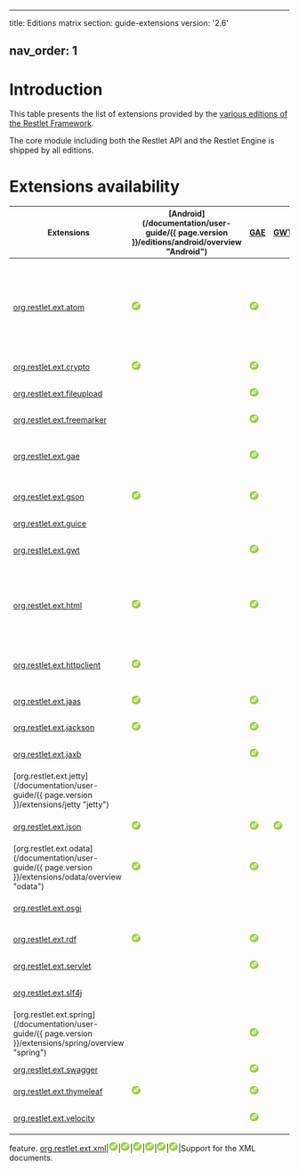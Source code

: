 ---

title: Editions matrix
section: guide-extensions
version: '2.6'

## nav_order: 1

# Introduction

This table presents the list of extensions provided by the [various
editions of the Restlet Framework](../editions/overview "Part III - Restlet Editions").

The core module including both the Restlet API and the Restlet Engine is
shipped by all editions.

# Extensions availability

| Extensions                                                                                                  | [Android]\(/documentation/user-guide/{{ page.version }}/editions/android/overview "Android") | [GAE](guide:///editions/gae "GAE") | [GWT](guide:///editions/gwt/overview "GWT") | [JEE](guide:///editions/jee/overview "JEE") | [JSE](guide:///editions/jse/overview "JSE") | [OSGi](guide:///editions/osgi "OSGi") | Description                                                                                                  |
| ----------------------------------------------------------------------------------------------------------- | -------------------------------------------------------------------------------------------- | ---------------------------------- | ------------------------------------------- | ------------------------------------------- | ------------------------------------------- | ------------------------------------- | ------------------------------------------------------------------------------------------------------------ |
| [org.restlet.ext.atom](./atom "atom")                                                                       | ![](images/puce.png)                                                                         | ![](images/puce.png)               |                                             | ![](images/puce.png)                        | ![](images/puce.png)                        | ![](images/puce.png)                  | Support for the Atom syndication and the AtomPub (Atom Publication Protocol) standards in their 1.0 version. |
| [org.restlet.ext.crypto](./crypto "crypto")                                                                 | ![](images/puce.png)                                                                         | ![](images/puce.png)               |                                             | ![](images/puce.png)                        | ![](images/puce.png)                        | ![](images/puce.png)                  | Support for cryptography.                                                                                    |
| [org.restlet.ext.fileupload](./fileupload "fileupload")                                                     |                                                                                              | ![](images/puce.png)               |                                             | ![](images/puce.png)                        | ![](images/puce.png)                        | ![](images/puce.png)                  | Integration with Apache FileUpload.                                                                          |
| [org.restlet.ext.freemarker](./freemarker "freemarker")                                                     |                                                                                              | ![](images/puce.png)               |                                             | ![](images/puce.png)                        | ![](images/puce.png)                        | ![](images/puce.png)                  | Integration with FreeMarker.                                                                                 |
| [org.restlet.ext.gae](./gae "gae")                                                                          |                                                                                              | ![](images/puce.png)               |                                             |                                             |                                             |                                       | Integration to the Google App Engine UserService for the GAE edition.                                        |
| [org.restlet.ext.gson](./gson "gson")                                                                       | ![](images/puce.png)                                                                         | ![](images/puce.png)               |                                             | ![](images/puce.png)                        | ![](images/puce.png)                        | ![](images/puce.png)                  | Support for GSON representations.                                                                            |
| [org.restlet.ext.guice](./guice "guice")                                                                    |                                                                                              |                                    |                                             | ![](images/puce.png)                        | ![](images/puce.png)                        | ![](images/puce.png)                  | Integration with Google Guice.                                                                               |
| [org.restlet.ext.gwt](./gwt "gwt")                                                                          |                                                                                              | ![](images/puce.png)               |                                             | ![](images/puce.png)                        | ![](images/puce.png)                        | ![](images/puce.png)                  | Server-side integration with GWT.                                                                            |
| [org.restlet.ext.html](./html "html")                                                                       | ![](images/puce.png)                                                                         | ![](images/puce.png)               |                                             | ![](images/puce.png)                        | ![](images/puce.png)                        | ![](images/puce.png)                  | Support for the HTML (HyperText Markup Language) standard in its 4.0 version and above.                      |
| [org.restlet.ext.httpclient](./httpclient "httpclient")                                                     | ![](images/puce.png)                                                                         |                                    |                                             | ![](images/puce.png)                        | ![](images/puce.png)                        | ![](images/puce.png)                  | Integration with Apache Commons HTTP Client.                                                                 |
| [org.restlet.ext.jaas](./jaas "jaas")                                                                       | ![](images/puce.png)                                                                         | ![](images/puce.png)               |                                             | ![](images/puce.png)                        | ![](images/puce.png)                        | ![](images/puce.png)                  | Support for JAAS based security.                                                                             |
| [org.restlet.ext.jackson](./jackson "jackson")                                                              | ![](images/puce.png)                                                                         | ![](images/puce.png)               |                                             | ![](images/puce.png)                        | ![](images/puce.png)                        | ![](images/puce.png)                  | Integration with Jackson.                                                                                    |
| [org.restlet.ext.jaxb](./jaxb "jaxb")                                                                       |                                                                                              | ![](images/puce.png)               |                                             | ![](images/puce.png)                        | ![](images/puce.png)                        | ![](images/puce.png)                  | Integration with Java XML Binding.                                                                           |
| [org.restlet.ext.jetty]\(/documentation/user-guide/{{ page.version }}/extensions/jetty "jetty")             |                                                                                              |                                    |                                             |                                             | ![](images/puce.png)                        | ![](images/puce.png)                  | Integration with Jetty.                                                                                      |
| [org.restlet.ext.json](./json "json")                                                                       | ![](images/puce.png)                                                                         | ![](images/puce.png)               | ![](images/puce.png)                        | ![](images/puce.png)                        | ![](images/puce.png)                        | ![](images/puce.png)                  | Support for JSON representations.                                                                            |
| [org.restlet.ext.odata]\(/documentation/user-guide/{{ page.version }}/extensions/odata/overview "odata")    | ![](images/puce.png)                                                                         | ![](images/puce.png)               |                                             | ![](images/puce.png)                        | ![](images/puce.png)                        | ![](images/puce.png)                  | Integration with OData services.                                                                             |
| [org.restlet.ext.osgi](./osgi "osgi")                                                                       |                                                                                              |                                    |                                             |                                             |                                             | ![](images/puce.png)                  | Support for the OSGi specification.                                                                          |
| [org.restlet.ext.rdf](./rdf "rdf")                                                                          | ![](images/puce.png)                                                                         | ![](images/puce.png)               |                                             | ![](images/puce.png)                        | ![](images/puce.png)                        | ![](images/puce.png)                  | Support for the RDF parsing and generation.                                                                  |
| [org.restlet.ext.servlet](./servlet "servlet")                                                              |                                                                                              | ![](images/puce.png)               |                                             | ![](images/puce.png)                        |                                             | ![](images/puce.png)                  | Integration with Servlet API.                                                                                |
| [org.restlet.ext.slf4j](./slf4j "slf4j")                                                                    |                                                                                              |                                    |                                             | ![](images/puce.png)                        | ![](images/puce.png)                        | ![](images/puce.png)                  | Support for the SLF4J logging bridge.                                                                        |
| [org.restlet.ext.spring]\(/documentation/user-guide/{{ page.version }}/extensions/spring/overview "spring") |                                                                                              | ![](images/puce.png)               |                                             | ![](images/puce.png)                        | ![](images/puce.png)                        | ![](images/puce.png)                  | Integration with Spring Framework.                                                                           |
| [org.restlet.ext.swagger](./swagger "swagger")                                                              |                                                                                              | ![](images/puce.png)               |                                             | ![](images/puce.png)                        | ![](images/puce.png)                        | ![](images/puce.png)                  | Integration with Swagger.                                                                                    |
| [org.restlet.ext.thymeleaf](./thymeleaf "thymeleaf")                                                        | ![](images/puce.png)                                                                         | ![](images/puce.png)               |                                             | ![](images/puce.png)                        | ![](images/puce.png)                        | ![](images/puce.png)                  | Integration with Thymeleaf.                                                                                  |
| [org.restlet.ext.velocity](./velocity "velocity")                                                           |                                                                                              | ![](images/puce.png)               |                                             | ![](images/puce.png)                        | ![](images/puce.png)                        | ![](images/puce.png)                  | Integration with Apache Velocity.                                                                            |

feature.
[org.restlet.ext.xml](./xml "xml")\|![](images/puce.png)\|![](images/puce.png)\|![](images/puce.png)\|![](images/puce.png)\|![](images/puce.png)\|![](images/puce.png)|Support for the XML documents.
